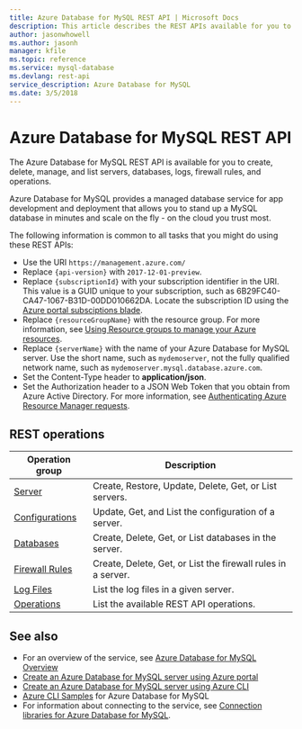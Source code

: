 ```yaml
---
title: Azure Database for MySQL REST API | Microsoft Docs
description: This article describes the REST APIs available for you to use with Azure Database for MySQL to create, delete, manage, and list servers, databases, logs, firewall rules, and operations.
author: jasonwhowell
ms.author: jasonh
manager: kfile
ms.topic: reference
ms.service: mysql-database
ms.devlang: rest-api
service_description: Azure Database for MySQL
ms.date: 3/5/2018
---
```


# Azure Database for MySQL REST API
The Azure Database for MySQL REST API is available for you to create, delete, manage, and list servers, databases, logs, firewall rules, and operations. 

Azure Database for MySQL provides a managed database service for app development and deployment that allows you to stand up a MySQL database in minutes and scale on the fly - on the cloud you trust most.

The following information is common to all tasks that you might do using these REST APIs:  
-   Use the URI `https://management.azure.com/`
-   Replace `{api-version}` with `2017-12-01-preview`.
-   Replace `{subscriptionId}` with your subscription identifier in the URI. This value is a GUID unique to your subscription, such as 6B29FC40-CA47-1067-B31D-00DD010662DA.  Locate the subscription ID using the [Azure portal subsciptions blade](https://portal.azure.com/#blade/Microsoft_Azure_Billing/SubscriptionsBlade).
-   Replace `{resourceGroupName}` with the resource group. For more information, see [Using Resource groups to manage your Azure resources](https://azure.microsoft.com/documentation/articles/azure-preview-portal-using-resource-groups/).  
-   Replace `{serverName}` with the name of your Azure Database for MySQL server. Use the short name, such as `mydemoserver`, not the fully qualified network name, such as `mydemoserver.mysql.database.azure.com`.
-   Set the Content-Type header to **application/json**.  
-   Set the Authorization header to a JSON Web Token that you obtain from Azure Active Directory. For more information, see [Authenticating Azure Resource Manager requests](https://msdn.microsoft.com/library/azure/dn790557.aspx). 

## REST operations

| Operation group | Description |
|---|---|
| [Server](~/docs-ref-autogen/mysql/Servers.yml) | Create, Restore, Update, Delete, Get, or List servers. |
| [Configurations](~/docs-ref-autogen/mysql/Configurations.yml) | Update, Get, and List the configuration of a server. | 
| [Databases](~/docs-ref-autogen/mysql/Databases.yml)  | Create, Delete, Get, or List databases in the server. | 
| [Firewall Rules](~/docs-ref-autogen/mysql/FirewallRules.yml) | Create, Delete, Get, or List the firewall rules in a server. |
| [Log Files](~/docs-ref-autogen/mysql/LogFiles.yml) | List the log files in a given server. |
| [Operations](~/docs-ref-autogen/mysql/Operations.yml) | List the available REST API operations. |


## See also
- For an overview of the service, see [Azure Database for MySQL Overview](/azure/mysql/overview)
- [Create an Azure Database for MySQL server using Azure portal](/azure/mysql/quickstart-create-mysql-server-database-using-azure-portal)
- [Create an Azure Database for MySQL server using Azure CLI](/azure/mysql/quickstart-create-mysql-server-database-using-azure-cli)
- [Azure CLI Samples](/azure/mysql/sample-scripts-azure-cli) for Azure Database for MySQL
- For information about connecting to the service, see [Connection libraries for Azure Database for MySQL](/azure/mysql/concepts-connection-libraries).
